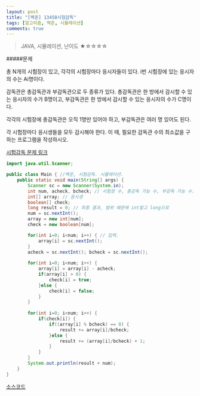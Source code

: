 ```yaml
---
layout: post
title: "[백준] 13458시험감독"
tags: [알고리즘, 백준, 시뮬레이션]
comments: true
---
```


> JAVA, 시뮬레이션, 난이도 ★☆☆☆☆

#####문제

총 N개의 시험장이 있고, 각각의 시험장마다 응시자들이 있다. i번 시험장에 있는 응시자의 수는 Ai명이다.

감독관은 총감독관과 부감독관으로 두 종류가 있다. 총감독관은 한 방에서 감시할 수 있는 응시자의 수가 B명이고, 부감독관은 한 방에서 감시할 수 있는 응시자의 수가 C명이다.

각각의 시험장에 총감독관은 오직 1명만 있어야 하고, 부감독관은 여러 명 있어도 된다.

각 시험장마다 응시생들을 모두 감시해야 한다. 이 때, 필요한 감독관 수의 최소값을 구하는 프로그램을 작성하시오.

[시험감독 문제 링크](https://www.acmicpc.net/problem/13458)



```java
import java.util.Scanner;

public class Main { //백준, 시험감독. 시뮬레이션.
	public static void main(String[] args) {
		Scanner sc = new Scanner(System.in);
		int num, acheck, bcheck; // 시험장 수, 총감독 가능 수, 부감독 가능 수.
		int[] array; // 응시생  
		boolean[] check;
		long result = 0; // 최종 결과, 범위 때문에 int말고 long으로
		num = sc.nextInt();
		array = new int[num];
		check = new boolean[num];

		for(int i=0; i<num; i++) { // 입력.
			array[i] = sc.nextInt();
		}
		acheck = sc.nextInt(); bcheck = sc.nextInt();
		
		for(int i=0; i<num; i++) {
			array[i] = array[i] - acheck;
			if(array[i] > 0) {
				check[i] = true;
			}else {
				check[i] = false;
			}
		}
		
		for(int i=0; i<num; i++) {
			if(check[i]) {
				if((array[i] % bcheck) == 0) {
					result += array[i]/bcheck;
				}else {
					result += (array[i]/bcheck) + 1;
				}
			}
		}
		System.out.println(result + num);
	}
}
```


[소스코드](https://github.com/baekdata/algorithm_practice/blob/master/Algorithm_Practice/src/Study180823/BJ_13458_testCheck.java)